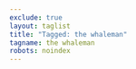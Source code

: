 ```yaml
---
exclude: true
layout: taglist
title: "Tagged: the whaleman"
tagname: the whaleman
robots: noindex
---
```

